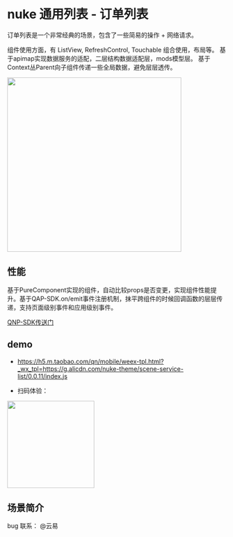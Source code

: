 # nuke 通用列表 - 订单列表

订单列表是一个非常经典的场景，包含了一些简易的操作 + 网络请求。

组件使用方面，有 ListView, RefreshControl, Touchable 组合使用，布局等。
基于apimap实现数据服务的适配，二层结构数据适配层，mods模型层。
基于Context丛Parent向子组件传递一些全局数据，避免层层透传。

<img src="https://gw.alicdn.com/tfs/TB1gmjzXEgQMeJjy0FfXXbddXXa-720-1280.jpg" width="400" />

## 性能
基于PureComponent实现的组件，自动比较props是否变更，实现组件性能提升。基于QAP-SDK.on/emit事件注册机制，抹平跨组件的时候回调函数的层层传递，支持页面级别事件和应用级别事件。

[QNP-SDK传送门](https://g.alicdn.com/x-bridge/qap-sdk/2.1.3/docs/api/api-event.html)

## demo
- https://h5.m.taobao.com/qn/mobile/weex-tpl.html?_wx_tpl=https://g.alicdn.com/nuke-theme/scene-service-list/0.0.11/index.js

- 扫码体验：

<img src="https://gw.alicdn.com/tfs/TB1bfX_aogQMeJjy0FeXXXOEVXa-622-608.png" width="200" />

## 场景简介

bug 联系： @云易
